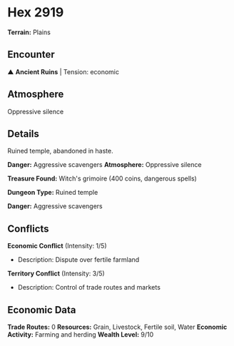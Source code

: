 # Hex 2919

**Terrain:** Plains

## Encounter
▲ **Ancient Ruins** | Tension: economic

## Atmosphere
Oppressive silence

## Details
Ruined temple, abandoned in haste.

**Danger:** Aggressive scavengers
**Atmosphere:** Oppressive silence

**Treasure Found:** Witch's grimoire (400 coins, dangerous spells)


**Dungeon Type:** Ruined temple

**Danger:** Aggressive scavengers

## Conflicts
**Economic Conflict** (Intensity: 1/5)
- Description: Dispute over fertile farmland

**Territory Conflict** (Intensity: 3/5)
- Description: Control of trade routes and markets

## Economic Data
**Trade Routes:** 0
**Resources:** Grain, Livestock, Fertile soil, Water
**Economic Activity:** Farming and herding
**Wealth Level:** 9/10
